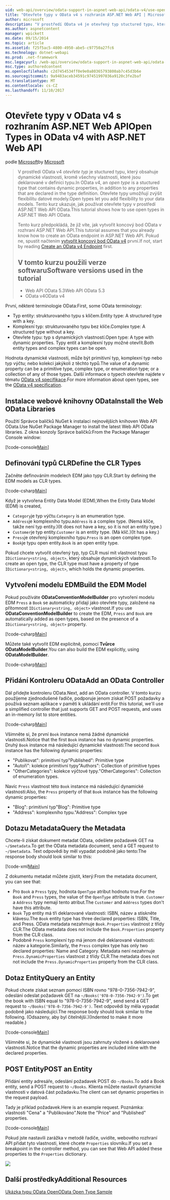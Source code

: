 ```yaml
---
uid: web-api/overview/odata-support-in-aspnet-web-api/odata-v4/use-open-types-in-odata-v4
title: "Otevřete typy v OData v4 s rozhraním ASP.NET Web API | Microsoft Docs"
author: microsoft
description: "V prostředí OData v4 je otevřený typ stuctured typu, který obsahuje dynamické vlastnosti, kromě všechny vlastnosti, které jsou deklarované v definici typu. Otevřete..."
ms.author: aspnetcontent
manager: wpickett
ms.date: 09/15/2014
ms.topic: article
ms.assetid: f25f5ac5-4800-4950-abe5-c97750a27fc6
ms.technology: dotnet-webapi
ms.prod: .net-framework
msc.legacyurl: /web-api/overview/odata-support-in-aspnet-web-api/odata-v4/use-open-types-in-odata-v4
msc.type: authoredcontent
ms.openlocfilehash: c2d7454534ff0e9e0a80365793800ab7c45d3b6e
ms.sourcegitcommit: 9a9483aceb34591c97451997036a9120c3fe2baf
ms.translationtype: MT
ms.contentlocale: cs-CZ
ms.lasthandoff: 11/10/2017
---
```

<a name="open-types-in-odata-v4-with-aspnet-web-api"></a><span data-ttu-id="5f46a-104">Otevřete typy v OData v4 s rozhraním ASP.NET Web API</span><span class="sxs-lookup"><span data-stu-id="5f46a-104">Open Types in OData v4 with ASP.NET Web API</span></span>
====================
<span data-ttu-id="5f46a-105">podle [Microsoft](https://github.com/microsoft)</span><span class="sxs-lookup"><span data-stu-id="5f46a-105">by [Microsoft](https://github.com/microsoft)</span></span>

> <span data-ttu-id="5f46a-106">V prostředí OData v4 *otevřete typ* je stuctured typu, který obsahuje dynamické vlastnosti, kromě všechny vlastnosti, které jsou deklarované v definici typu.</span><span class="sxs-lookup"><span data-stu-id="5f46a-106">In OData v4, an *open type* is a stuctured type that contains dynamic properties, in addition to any properties that are declared in the type definition.</span></span> <span data-ttu-id="5f46a-107">Otevřete typy umožňují zvýšit flexibilitu datové modely.</span><span class="sxs-lookup"><span data-stu-id="5f46a-107">Open types let you add flexibility to your data models.</span></span> <span data-ttu-id="5f46a-108">Tento kurz ukazuje, jak používat otevřete typy v prostředí ASP.NET Web API OData.</span><span class="sxs-lookup"><span data-stu-id="5f46a-108">This tutorial shows how to use open types in ASP.NET Web API OData.</span></span>
> 
> <span data-ttu-id="5f46a-109">Tento kurz předpokládá, že již víte, jak vytvořit koncový bod OData v rozhraní ASP.NET Web API.</span><span class="sxs-lookup"><span data-stu-id="5f46a-109">This tutorial assumes that you already know how to create an OData endpoint in ASP.NET Web API.</span></span> <span data-ttu-id="5f46a-110">Pokud ne, spustit načtením [vytvořit koncový bod OData v4](create-an-odata-v4-endpoint.md) první.</span><span class="sxs-lookup"><span data-stu-id="5f46a-110">If not, start by reading [Create an OData v4 Endpoint](create-an-odata-v4-endpoint.md) first.</span></span>
> 
> ## <a name="software-versions-used-in-the-tutorial"></a><span data-ttu-id="5f46a-111">V tomto kurzu použili verze softwaru</span><span class="sxs-lookup"><span data-stu-id="5f46a-111">Software versions used in the tutorial</span></span>
> 
> 
> - <span data-ttu-id="5f46a-112">Web API OData 5.3</span><span class="sxs-lookup"><span data-stu-id="5f46a-112">Web API OData 5.3</span></span>
> - <span data-ttu-id="5f46a-113">OData v4</span><span class="sxs-lookup"><span data-stu-id="5f46a-113">OData v4</span></span>


<span data-ttu-id="5f46a-114">První, některé terminologie OData:</span><span class="sxs-lookup"><span data-stu-id="5f46a-114">First, some OData terminology:</span></span>

- <span data-ttu-id="5f46a-115">Typ entity: strukturovaného typu s klíčem.</span><span class="sxs-lookup"><span data-stu-id="5f46a-115">Entity type: A structured type with a key.</span></span>
- <span data-ttu-id="5f46a-116">Komplexní typ: strukturovaného typu bez klíče.</span><span class="sxs-lookup"><span data-stu-id="5f46a-116">Complex type: A structured type without a key.</span></span>
- <span data-ttu-id="5f46a-117">Otevřete typu: typ s dynamických vlastností.</span><span class="sxs-lookup"><span data-stu-id="5f46a-117">Open type: A type with dynamic properties.</span></span> <span data-ttu-id="5f46a-118">Typy entit a komplexní typy možné otevřít.</span><span class="sxs-lookup"><span data-stu-id="5f46a-118">Both entity types and complex types can be open.</span></span>

<span data-ttu-id="5f46a-119">Hodnota dynamické vlastnosti, může být primitivní typ, komplexní typ nebo typ výčtu; nebo kolekci jakýkoli z těchto typů.</span><span class="sxs-lookup"><span data-stu-id="5f46a-119">The value of a dynamic property can be a primitive type, complex type, or enumeration type; or a collection of any of those types.</span></span> <span data-ttu-id="5f46a-120">Další informace o typech otevřete najdete v tématu [OData v4 specifikace](http://www.odata.org/documentation/odata-version-4-0/).</span><span class="sxs-lookup"><span data-stu-id="5f46a-120">For more information about open types, see the [OData v4 specification](http://www.odata.org/documentation/odata-version-4-0/).</span></span>

## <a name="install-the-web-odata-libraries"></a><span data-ttu-id="5f46a-121">Instalace webové knihovny OData</span><span class="sxs-lookup"><span data-stu-id="5f46a-121">Install the Web OData Libraries</span></span>

<span data-ttu-id="5f46a-122">Použití Správce balíčků NuGet k instalaci nejnovějších knihoven Web API OData.</span><span class="sxs-lookup"><span data-stu-id="5f46a-122">Use NuGet Package Manager to install the latest Web API OData libraries.</span></span> <span data-ttu-id="5f46a-123">Z okna konzoly Správce balíčků:</span><span class="sxs-lookup"><span data-stu-id="5f46a-123">From the Package Manager Console window:</span></span>

[!code-console[Main](use-open-types-in-odata-v4/samples/sample1.cmd)]

## <a name="define-the-clr-types"></a><span data-ttu-id="5f46a-124">Definování typů CLR</span><span class="sxs-lookup"><span data-stu-id="5f46a-124">Define the CLR Types</span></span>

<span data-ttu-id="5f46a-125">Začněte definováním modelech EDM jako typy CLR.</span><span class="sxs-lookup"><span data-stu-id="5f46a-125">Start by defining the EDM models as CLR types.</span></span>

[!code-csharp[Main](use-open-types-in-odata-v4/samples/sample2.cs)]

<span data-ttu-id="5f46a-126">Když je vytvořena Entity Data Model (EDM),</span><span class="sxs-lookup"><span data-stu-id="5f46a-126">When the Entity Data Model (EDM) is created,</span></span>

- <span data-ttu-id="5f46a-127">`Category`je typ výčtu.</span><span class="sxs-lookup"><span data-stu-id="5f46a-127">`Category` is an enumeration type.</span></span>
- <span data-ttu-id="5f46a-128">`Address`je komplexního typu.</span><span class="sxs-lookup"><span data-stu-id="5f46a-128">`Address` is a complex type.</span></span> <span data-ttu-id="5f46a-129">(Nemá klíče, takže není typ entity.)</span><span class="sxs-lookup"><span data-stu-id="5f46a-129">(It does not have a key, so it is not an entity type.)</span></span>
- <span data-ttu-id="5f46a-130">`Customer`je typ entity.</span><span class="sxs-lookup"><span data-stu-id="5f46a-130">`Customer` is an entity type.</span></span> <span data-ttu-id="5f46a-131">(Má klíč.)</span><span class="sxs-lookup"><span data-stu-id="5f46a-131">(It has a key.)</span></span>
- <span data-ttu-id="5f46a-132">`Press`je otevřený komplexního typu.</span><span class="sxs-lookup"><span data-stu-id="5f46a-132">`Press` is an open complex type.</span></span>
- <span data-ttu-id="5f46a-133">`Book`je typu open entity.</span><span class="sxs-lookup"><span data-stu-id="5f46a-133">`Book` is an open entity type.</span></span>

<span data-ttu-id="5f46a-134">Pokud chcete vytvořit otevřený typ, typ CLR musí mít vlastnost typu `IDictionary<string, object>`, který obsahuje dynamických vlastností.</span><span class="sxs-lookup"><span data-stu-id="5f46a-134">To create an open type, the CLR type must have a property of type `IDictionary<string, object>`, which holds the dynamic properties.</span></span>

## <a name="build-the-edm-model"></a><span data-ttu-id="5f46a-135">Vytvoření modelu EDM</span><span class="sxs-lookup"><span data-stu-id="5f46a-135">Build the EDM Model</span></span>

<span data-ttu-id="5f46a-136">Pokud používáte **ODataConventionModelBuilder** pro vytvoření modelu EDM `Press` a `Book` se automaticky přidají jako otevřete typy, založené na přítomnost `IDictionary<string, object>` vlastnost.</span><span class="sxs-lookup"><span data-stu-id="5f46a-136">If you use **ODataConventionModelBuilder** to create the EDM, `Press` and `Book` are automatically added as open types, based on the presence of a `IDictionary<string, object>` property.</span></span>

[!code-csharp[Main](use-open-types-in-odata-v4/samples/sample3.cs)]

<span data-ttu-id="5f46a-137">Můžete také vytvořit EDM explicitně, pomocí **Tvůrce ODataModelBuilder**.</span><span class="sxs-lookup"><span data-stu-id="5f46a-137">You can also build the EDM explicitly, using **ODataModelBuilder**.</span></span>

[!code-csharp[Main](use-open-types-in-odata-v4/samples/sample4.cs)]

## <a name="add-an-odata-controller"></a><span data-ttu-id="5f46a-138">Přidání Kontroleru OData</span><span class="sxs-lookup"><span data-stu-id="5f46a-138">Add an OData Controller</span></span>

<span data-ttu-id="5f46a-139">Dál přidejte kontroleru OData.</span><span class="sxs-lookup"><span data-stu-id="5f46a-139">Next, add an OData controller.</span></span> <span data-ttu-id="5f46a-140">V tomto kurzu použijeme zjednodušené řadiče, podporuje jenom získat POST požadavky a používá seznam aplikace v paměti k ukládání entit.</span><span class="sxs-lookup"><span data-stu-id="5f46a-140">For this tutorial, we'll use a simplified controller that just supports GET and POST requests, and uses an in-memory list to store entities.</span></span>

[!code-csharp[Main](use-open-types-in-odata-v4/samples/sample5.cs)]

<span data-ttu-id="5f46a-141">Všimněte si, že první `Book` instance nemá žádné dynamické vlastnosti.</span><span class="sxs-lookup"><span data-stu-id="5f46a-141">Notice that the first `Book` instance has no dynamic properties.</span></span> <span data-ttu-id="5f46a-142">Druhý `Book` instance má následující dynamické vlastnosti:</span><span class="sxs-lookup"><span data-stu-id="5f46a-142">The second `Book` instance has the following dynamic properties:</span></span>

- <span data-ttu-id="5f46a-143">"Publikovat": primitivní typ</span><span class="sxs-lookup"><span data-stu-id="5f46a-143">"Published": Primitive type</span></span>
- <span data-ttu-id="5f46a-144">"Autoři": kolekce primitivní typy</span><span class="sxs-lookup"><span data-stu-id="5f46a-144">"Authors": Collection of primitive types</span></span>
- <span data-ttu-id="5f46a-145">"OtherCategories": kolekce výčtové typy.</span><span class="sxs-lookup"><span data-stu-id="5f46a-145">"OtherCategories": Collection of enumeration types.</span></span>

<span data-ttu-id="5f46a-146">Navíc `Press` vlastnost této `Book` instance má následující dynamické vlastnosti:</span><span class="sxs-lookup"><span data-stu-id="5f46a-146">Also, the `Press` property of that `Book` instance has the following dynamic properties:</span></span>

- <span data-ttu-id="5f46a-147">"Blog": primitivní typ</span><span class="sxs-lookup"><span data-stu-id="5f46a-147">"Blog": Primitive type</span></span>
- <span data-ttu-id="5f46a-148">"Address": komplexního typu.</span><span class="sxs-lookup"><span data-stu-id="5f46a-148">"Address": Complex type</span></span>

## <a name="query-the-metadata"></a><span data-ttu-id="5f46a-149">Dotazu Metadata</span><span class="sxs-lookup"><span data-stu-id="5f46a-149">Query the Metadata</span></span>

<span data-ttu-id="5f46a-150">Chcete-li získat dokument metadat OData, odešlete požadavek GET na `~/$metadata`.</span><span class="sxs-lookup"><span data-stu-id="5f46a-150">To get the OData metadata document, send a GET request to `~/$metadata`.</span></span> <span data-ttu-id="5f46a-151">Text odpovědi by měl vypadat podobně jako tento:</span><span class="sxs-lookup"><span data-stu-id="5f46a-151">The response body should look similar to this:</span></span>

[!code-xml[Main](use-open-types-in-odata-v4/samples/sample6.xml?highlight=5,21)]

<span data-ttu-id="5f46a-152">Z dokumentu metadat můžete zjistit, který:</span><span class="sxs-lookup"><span data-stu-id="5f46a-152">From the metadata document, you can see that:</span></span>

- <span data-ttu-id="5f46a-153">Pro `Book` a `Press` typy, hodnota `OpenType` atribut hodnotu true.</span><span class="sxs-lookup"><span data-stu-id="5f46a-153">For the `Book` and `Press` types, the value of the `OpenType` attribute is true.</span></span> <span data-ttu-id="5f46a-154">`Customer` a `Address` typy nemají tento atribut.</span><span class="sxs-lookup"><span data-stu-id="5f46a-154">The `Customer` and `Address` types don't have this attribute.</span></span>
- <span data-ttu-id="5f46a-155">`Book` Typ entity má tři deklarované vlastnosti: ISBN, název a stiskněte klávesu.</span><span class="sxs-lookup"><span data-stu-id="5f46a-155">The `Book` entity type has three declared properties: ISBN, Title, and Press.</span></span> <span data-ttu-id="5f46a-156">OData metadata nezahrnuje `Book.Properties` vlastnost z třídy CLR.</span><span class="sxs-lookup"><span data-stu-id="5f46a-156">The OData metadata does not include the `Book.Properties` property from the CLR class.</span></span>
- <span data-ttu-id="5f46a-157">Podobně `Press` komplexní typ má jenom dvě deklarované vlastnosti: název a kategorie.</span><span class="sxs-lookup"><span data-stu-id="5f46a-157">Similarly, the `Press` complex type has only two declared properties: Name and Category.</span></span> <span data-ttu-id="5f46a-158">Metadata není nezahrnuje `Press.DynamicProperties` vlastnost z třídy CLR.</span><span class="sxs-lookup"><span data-stu-id="5f46a-158">The metadata does not not include the `Press.DynamicProperties` property from the CLR class.</span></span>

## <a name="query-an-entity"></a><span data-ttu-id="5f46a-159">Dotaz Entity</span><span class="sxs-lookup"><span data-stu-id="5f46a-159">Query an Entity</span></span>

<span data-ttu-id="5f46a-160">Pokud chcete získat seznam pomocí ISBN rovno "978-0-7356-7942-9", odeslání odeslat požadavek GET na `~/Books('978-0-7356-7942-9')`.</span><span class="sxs-lookup"><span data-stu-id="5f46a-160">To get the book with ISBN equal to "978-0-7356-7942-9", send send a GET request to `~/Books('978-0-7356-7942-9')`.</span></span> <span data-ttu-id="5f46a-161">Text odpovědi by měla vypadat podobně jako následující.</span><span class="sxs-lookup"><span data-stu-id="5f46a-161">The response body should look similar to the following.</span></span> <span data-ttu-id="5f46a-162">(Odsazeny, aby byl čitelnější.)</span><span class="sxs-lookup"><span data-stu-id="5f46a-162">(Indented to make it more readable.)</span></span>

[!code-console[Main](use-open-types-in-odata-v4/samples/sample7.cmd?highlight=8-13,15-23)]

<span data-ttu-id="5f46a-163">Všimněte si, že dynamické vlastnosti jsou zahrnuty vložené s deklarované vlastnosti.</span><span class="sxs-lookup"><span data-stu-id="5f46a-163">Notice that the dynamic properties are included inline with the declared properties.</span></span>

## <a name="post-an-entity"></a><span data-ttu-id="5f46a-164">POST Entity</span><span class="sxs-lookup"><span data-stu-id="5f46a-164">POST an Entity</span></span>

<span data-ttu-id="5f46a-165">Přidání entity adresáře, odeslání požadavek POST do `~/Books`.</span><span class="sxs-lookup"><span data-stu-id="5f46a-165">To add a Book entity, send a POST request to `~/Books`.</span></span> <span data-ttu-id="5f46a-166">Klienta můžete nastavit dynamické vlastnosti v datová část požadavku.</span><span class="sxs-lookup"><span data-stu-id="5f46a-166">The client can set dynamic properties in the request payload.</span></span>

<span data-ttu-id="5f46a-167">Tady je příklad požadavek.</span><span class="sxs-lookup"><span data-stu-id="5f46a-167">Here is an example request.</span></span> <span data-ttu-id="5f46a-168">Poznámka: vlastnosti "Cena" a "Publikováno".</span><span class="sxs-lookup"><span data-stu-id="5f46a-168">Note the "Price" and "Published" properties.</span></span>

[!code-console[Main](use-open-types-in-odata-v4/samples/sample8.cmd?highlight=10)]

<span data-ttu-id="5f46a-169">Pokud jste nastavili zarážka v metodě řadiče, uvidíte, webového rozhraní API přidat tyto vlastnosti, které chcete `Properties` slovníku.</span><span class="sxs-lookup"><span data-stu-id="5f46a-169">If you set a breakpoint in the controller method, you can see that Web API added these properties to the `Properties` dictionary.</span></span>

![](use-open-types-in-odata-v4/_static/image1.png)

## <a name="additional-resources"></a><span data-ttu-id="5f46a-170">Další prostředky</span><span class="sxs-lookup"><span data-stu-id="5f46a-170">Additional Resources</span></span>

[<span data-ttu-id="5f46a-171">Ukázka typu OData Open</span><span class="sxs-lookup"><span data-stu-id="5f46a-171">OData Open Type Sample</span></span>](http://aspnet.codeplex.com/sourcecontrol/latest#Samples/WebApi/OData/v4/ODataOpenTypeSample/ReadMe.txt)
